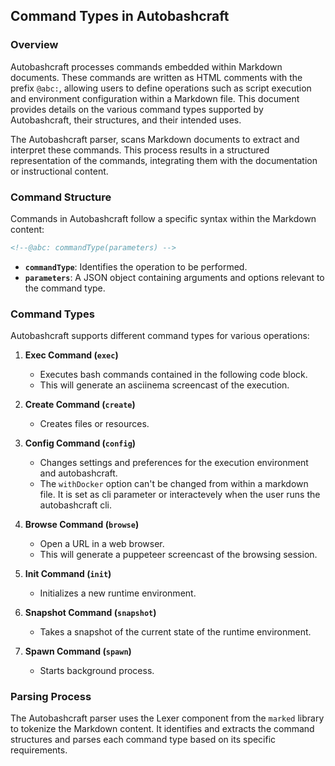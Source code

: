 ## Command Types in Autobashcraft

### Overview

Autobashcraft processes commands embedded within Markdown documents. These commands are written as HTML comments with the prefix `@abc:`, allowing users to define operations such as script execution and environment configuration within a Markdown file. This document provides details on the various command types supported by Autobashcraft, their structures, and their intended uses.

The Autobashcraft parser, scans Markdown documents to extract and interpret these commands. This process results in a structured representation of the commands, integrating them with the documentation or instructional content.

### Command Structure

Commands in Autobashcraft follow a specific syntax within the Markdown content:

```markdown
<!--@abc: commandType(parameters) -->
```

- **`commandType`**: Identifies the operation to be performed.
- **`parameters`**: A JSON object containing arguments and options relevant to the command type.

### Command Types

Autobashcraft supports different command types for various operations:

1. **Exec Command (`exec`)**
   - Executes bash commands contained in the following code block.
   - This will generate an asciinema screencast of the execution.

2. **Create Command (`create`)**
   - Creates files or resources.

3. **Config Command (`config`)**
   - Changes settings and preferences for the execution environment and autobashcraft.
   - The `withDocker` option can't be changed from within a markdown file. It is set as cli parameter or interactevely when the user runs the autobashcraft cli.

4. **Browse Command (`browse`)**
   - Open a URL in a web browser.
   - This will generate a puppeteer screencast of the browsing session.

5. **Init Command (`init`)**
   - Initializes a new runtime environment.

6. **Snapshot Command (`snapshot`)**
   - Takes a snapshot of the current state of the runtime environment.

7. **Spawn Command (`spawn`)**
   - Starts background process.

### Parsing Process

The Autobashcraft parser uses the Lexer component from the `marked` library to tokenize the Markdown content. It identifies and extracts the command structures and parses each command type based on its specific requirements.
